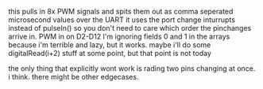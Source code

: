 this pulls in 8x PWM signals and spits them out as comma seperated microsecond values over the UART
it uses the port change inturrupts instead of pulseIn() so you don't need to care which order the pinchanges arrive in.
PWM in on D2-D12
I'm ignoring fields 0 and 1 in the arrays because i'm terrible and lazy, but it works.
maybe i'll do some digitalRead(i+2) stuff at some point, but that point is not today  

the only thing that explicitly wont work is rading two pins changing at once. i think.
there might be other edgecases. 
